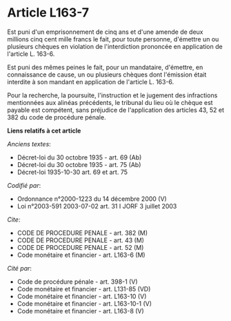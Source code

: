 # Article L163-7

Est puni d'un emprisonnement de cinq ans et d'une amende de deux millions cinq cent mille francs le fait, pour toute
personne, d'émettre un ou plusieurs chèques en violation de l'interdiction prononcée en application de l'article L. 163-6.

Est puni des mêmes peines le fait, pour un mandataire, d'émettre, en connaissance de cause, un ou plusieurs chèques dont
l'émission était interdite à son mandant en application de l'article L. 163-6.

Pour la recherche, la poursuite, l'instruction et le jugement des infractions mentionnées aux alinéas précédents, le tribunal
du lieu où le chèque est payable est compétent, sans préjudice de l'application des articles 43, 52 et 382 du code de
procédure pénale.

**Liens relatifs à cet article**

_Anciens textes_:

  - Décret-loi du 30 octobre 1935 - art. 69 (Ab)
  - Décret-loi du 30 octobre 1935 - art. 75 (Ab)
  - Décret-loi 1935-10-30 art. 69 et art. 75

_Codifié par_:

  - Ordonnance n°2000-1223 du 14 décembre 2000 (V)
  - Loi n°2003-591 2003-07-02 art. 31 I JORF 3 juillet 2003

_Cite_:

  - CODE DE PROCEDURE PENALE - art. 382 (M)
  - CODE DE PROCEDURE PENALE - art. 43 (M)
  - CODE DE PROCEDURE PENALE - art. 52 (M)
  - Code monétaire et financier - art. L163-6 (M)

_Cité par_:

  - Code de procédure pénale - art. 398-1 (V)
  - Code monétaire et financier - art. L131-85 (VD)
  - Code monétaire et financier - art. L163-10 (V)
  - Code monétaire et financier - art. L163-10-1 (V)
  - Code monétaire et financier - art. L163-8 (V)

